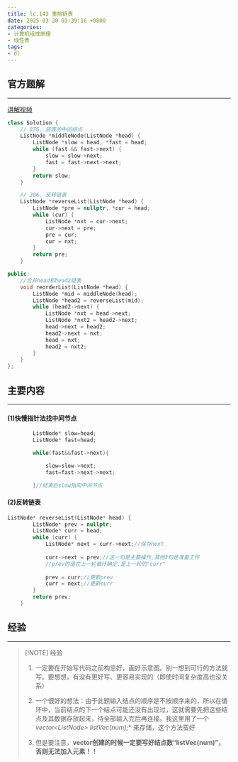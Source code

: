 ```yaml
---
title: lc.143 重排链表
date: 2025-03-20 03:39:16 +0800
categories:
- 计算机组成原理
- 线性表
tags:
- dl
---
```


## 官方题解

---
[讲解视频](https://www.bilibili.com/video/BV1KG4y1G7cu/?vd_source=0d49e59abf4b8220ef3a25c5822e3a13)

```cpp
class Solution {
    // 876. 链表的中间结点
    ListNode *middleNode(ListNode *head) {
        ListNode *slow = head, *fast = head;
        while (fast && fast->next) {
            slow = slow->next;
            fast = fast->next->next;
        }
        return slow;
    }

    // 206. 反转链表
    ListNode *reverseList(ListNode *head) {
        ListNode *pre = nullptr, *cur = head;
        while (cur) {
            ListNode *nxt = cur->next;
            cur->next = pre;
            pre = cur;
            cur = nxt;
        }
        return pre;
    }

public:
	//合并head和head2链表
    void reorderList(ListNode *head) {
        ListNode *mid = middleNode(head);
        ListNode *head2 = reverseList(mid);
        while (head2->next) {
            ListNode *nxt = head->next;
            ListNode *nxt2 = head2->next;
            head->next = head2;
            head2->next = nxt;
            head = nxt;
            head2 = nxt2;
        }
    }
};

```

## 主要内容
---
#### (1)快慢指针法找中间节点

```cpp
		ListNode* slow=head;
        ListNode* fast=head;

        while(fast&&fast->next){

            slow=slow->next;
            fast=fast->next->next;

        }//结束后slow指向中间节点
```

#### (2)反转链表

```cpp
ListNode* reverseList(ListNode* head) {
        ListNode* prev = nullptr;
        ListNode* curr = head;
        while (curr) {
            ListNode* next = curr->next;//保存next
            
            curr->next = prev;//这一句是主要操作,其他3句是准备工作
            //prev的值在上一轮循环确定,是上一轮的"curr"
            
            prev = curr;//更新prev
            curr = next;//更新curr
        }
        return prev;
    }

```

## 经验
---

> [!NOTE] 经验
> 1. 一定要在开始写代码之前构思好，画好示意图。别一想到可行的方法就写。要想想，有没有更好写、更容易实现的（即使时间复杂度高也没关系）
>    
> 2. 一个很好的想法：由于此题输入结点的顺序是不按顺序来的，所以在循环中，当前结点的下一个结点可能还没有出现过，这就需要先把这些结点及其数据存放起来，待全部输入完后再连接。我这里用了一个 **vector<ListNode*> listVec(num);** 来存储，这个方法蛮好
>    
> 3. 但是要注意，**vector创建的时候一定要写好结点数“listVec(num)”，否则无法加入元素！！**